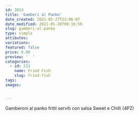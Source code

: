 ```yaml
---
id: 3013
title: 'Gamberi al Panko'
date_created: 2021-05-27T23:06:07
date_modified: 2021-05-28T09:16:50
slug: gamberi-al-panko
type: simple
attibutes: 
variations:
featured: false
price: 6.00
preview: '  '
categories: 
  - id: 211
    name: Fried Fish
    slug: fried-fish
tags: 
images: 


---
```


<p>Gamberoni al panko fritti serviti con salsa Sweet e Chilli (4PZ)</p>

